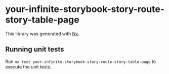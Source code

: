 # your-infinite-storybook-story-route-story-table-page

This library was generated with [Nx](https://nx.dev).

## Running unit tests

Run `nx test your-infinite-storybook-story-route-story-table-page` to execute the unit tests.
